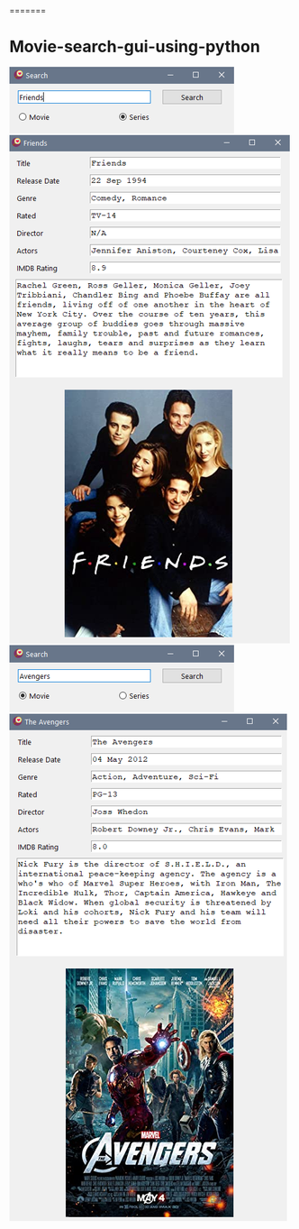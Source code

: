=======
# Movie-search-gui-using-python

![image](https://github.com/Jatinchhabra21/Movie-search-gui-using-python/blob/main/Images/Screenshot%20(2).png)
![image](https://github.com/Jatinchhabra21/Movie-search-gui-using-python/blob/main/Images/Screenshot%20(1).png)
![image](https://github.com/Jatinchhabra21/Movie-search-gui-using-python/blob/main/Images/Screenshot%20(3).png)
![image](https://github.com/Jatinchhabra21/Movie-search-gui-using-python/blob/main/Images/Screenshot%20(4).png)
